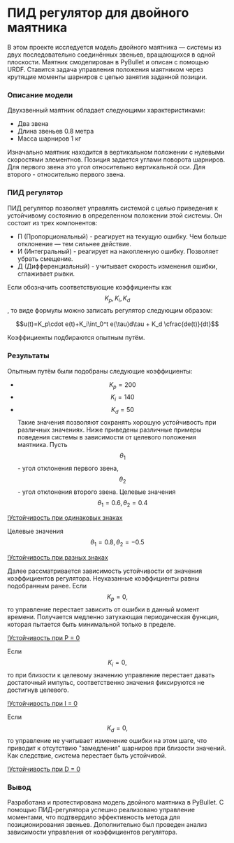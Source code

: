 # ПИД регулятор для двойного маятника
В этом проекте исследуется модель двойного маятника — системы из двух последовательно соединённых звеньев, вращающихся в одной плоскости. Маятник смоделирован в PyBullet и описан с помощью URDF. Ставится задача управления положения маятником через крутящие моменты шарниров с целью занятия заданной позиции.
### Описание модели
Двухзвенный маятник обладает следующими характеристиками:
- Два звена
- Длина звеньев 0.8 метра
- Масса шарниров 1 кг

Изначально маятник находится в вертикальном положении с нулевыми скоростями элементнов. Позиция задается углами поворота шарниров. Для первого звена это угол относительно вертикальной оси. Для второго - относительно первого звена.
### ПИД регулятор
ПИД регулятор позволяет управлять системой с целью приведения к устойчивому состоянию в определенном положении этой системы. Он состоит из трех компонентов:
- П (Пропорциональный) - реагирует на текущую ошибку. Чем больше отклонение — тем сильнее действие.
- И (Интегральный) - реагирует на накопленную ошибку. Позволяет убрать смещение.
- Д (Дифференциальный) - учитывает скорость изменения ошибки, сглаживает рывки.

Если обозначить соответствующие коэффициенты как $$K_p, K_i, K_d$$, то виде формулы можно записать регулятор следующим образом:

$$u(t)=K_p\cdot e(t)+K_i\int_0^t e(\tau)d\tau + K_d \cfrac{de(t)}{dt}$$

Коэффициенты подбираются опытным путём.
### Результаты
Опытным путём были подобраны следующие коэффициенты:
- $$K_p = 200$$
- $$K_i = 140$$
- $$K_d = 50$$
Такие значения позволяют сохранять хорошую устойчивость при различных значениях. Ниже приведены различные примеры поведения системы в зависимости от целевого положения маятника. Пусть $$\theta_1$$ - угол отклонения первого звена, $$\theta_2$$ - угол отклонения второго звена.
Целевые значения $$\theta_1 = 0.6, \theta_2 = 0.4$$

[!Устойчивость при одинаковых знаках](graphs/Figure_1.png)

Целевые значения $$\theta_1 = 0.8, \theta_2 = -0.5$$

[!Устойчивость при разных знаках](graphs/Figure_2.png)

Далее рассматривается зависимость устойчивости от значения коэффициентов регулятора. Неуказанные коэффициенты равны подобранным ранее.
Если $$K_p = 0,$$ то управление перестает зависить от ошибки в данный момент времени. Получается медленно затухающая периодическая функция, которая пытается быть минимальной только в пределе.

[!Устойчивость при P = 0](graphs/Figure_3.png)

Если $$K_i = 0,$$ то при близости к целевому значению управление перестает давать достаточный импульс, соответственно значения фиксируются не достигнув целевого.

[!Устойчивость при I = 0](graphs/Figure_4.png)

Если $$K_d = 0,$$ то управление не учитывает изменение ошибки на этом шаге, что приводит к отсутствию "замедления" шарниров при близости значений. Как следствие, система перестает быть устойчивой.

[!Устойчивость при D = 0](graphs/Figure_5.png)

### Вывод
Разработана и протестирована модель двойного маятника в PyBullet. С помощью ПИД-регулятора успешно реализовано управление моментами, что подтвердило эффективность метода для позиционирования звеньев. Дополнительно был проведен анализ зависимости управления от коэффициентов регулятора.